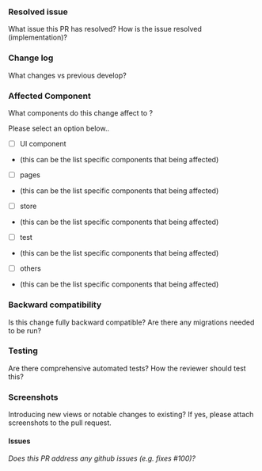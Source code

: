 ### **Resolved issue**

What issue this PR has resolved? How is the issue resolved (implementation)?

### **Change log**

What changes vs previous develop?

### **Affected Component**

What components do this change affect to ?

Please select an option below..

- [ ] UI component

- (this can be the list specific components that being affected)

- [ ] pages

- (this can be the list specific components that being affected)

- [ ] store

- (this can be the list specific components that being affected)

- [ ] test

- (this can be the list specific components that being affected)

- [ ] others
- (this can be the list specific components that being affected)

### **Backward compatibility**

Is this change fully backward compatible? Are there any migrations needed to be run?

### **Testing**

Are there comprehensive automated tests? How the reviewer should test this?

### **Screenshots**

Introducing new views or notable changes to existing? If yes, please attach screenshots to the pull request.

#### Issues

_Does this PR address any github issues (e.g. fixes #100)?_
